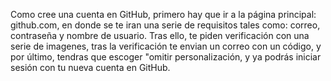 <!---
👋 Hi, I’m @ttorero
- 👀 I’m interested in ...
- 🌱 I’m currently learning ...
- 💞️ I’m looking to collaborate on ...
- 📫 How to reach me ...
- 😄 Pronouns: ...
- ⚡ Fun fact: ...
--->

<!---
ttorero/ttorero is a ✨ special ✨ repository because its `README.md` (this file) appears on your GitHub profile.
You can click the Preview link to take a look at your changes.
--->
Como cree una cuenta en GitHub, primero hay que ir a la página principal: github.com, en  donde se te iran una serie de requisitos tales como: correo, contraseña y nombre de usuario. Tras ello, te piden verificación con una serie de imagenes,
tras la verificación te envian un correo con un código, y por último, tendras que escoger "omitir personalización, y ya podrás iniciar sesión con tu nueva cuenta en GitHub.

